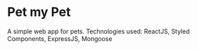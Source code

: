 # Pet my Pet

A simple web app for pets.
Technologies used: ReactJS, Styled Components, ExpressJS, Mongoose
